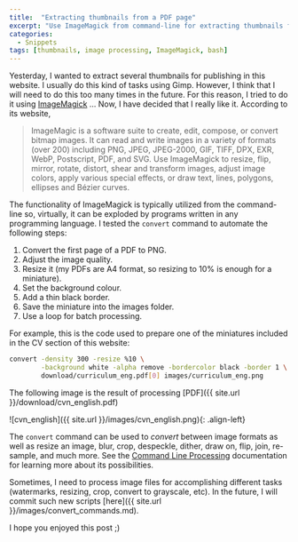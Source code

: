 ```yaml
---
title:  "Extracting thumbnails from a PDF page"
excerpt: "Use ImageMagick from command-line for extracting thumbnails from any PDF."
categories: 
  - Snippets
tags: [thumbnails, image processing, ImageMagick, bash]
---
```


Yesterday, I wanted to extract several thumbnails for publishing in this website. I usually do this kind of tasks using Gimp. However, I think that I will need to do this too many times in the future. For this reason, I tried to do it using [ImageMagick](http://www.imagemagick.org) ... Now, I have decided that I really like it. According to its website, 

> ImageMagic is a software suite to create, edit, compose, or convert bitmap images. It can read and write images in a variety of formats (over 200) including PNG, JPEG, JPEG-2000, GIF, TIFF, DPX, EXR, WebP, Postscript, PDF, and SVG. Use ImageMagick to resize, flip, mirror, rotate, distort, shear and transform images, adjust image colors, apply various special effects, or draw text, lines, polygons, ellipses and Bézier curves.

The functionality of ImageMagick is typically utilized from the command-line so, virtually, it can be exploded by programs written in any programming language. I tested the `convert` command to automate the following steps:

1. Convert the first page of a PDF to PNG.
2. Adjust the image quality.
3. Resize it (my PDFs are A4 format, so resizing to 10% is enough for a miniature).
4. Set the background colour.
5. Add a thin black border.
6. Save the miniature into the images folder.
7. Use a loop for batch processing.

For example, this is the code used to prepare one of the miniatures included in the CV section of this website: 

``` bash
convert -density 300 -resize %10 \
        -background white -alpha remove -bordercolor black -border 1 \
        download/curriculum_eng.pdf[0] images/curriculum_eng.png
```

The following image is the result of processing [PDF]({{ site.url }}/download/cvn_english.pdf)

![cvn_english]({{ site.url }}/images/cvn_english.png){: .align-left}

The `convert` command can be used to *convert* between image formats as well as resize an image, blur, crop, despeckle, dither, draw on, flip, join, re-sample, and much more. See the [Command Line Processing](http://www.imagemagick.org/script/command-line-processing.php) documentation for learning more about its possibilities.

Sometimes, I need to process image files for accomplishing different tasks (watermarks, resizing, crop, convert to grayscale, etc). In the future, I will commit such new scripts [here]({{ site.url }}/images/convert_commands.md).

I hope you enjoyed this post ;)
